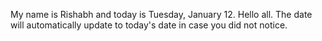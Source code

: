 My name is Rishabh and today is Tuesday, January 12. Hello all. The date will automatically update to today's date in case you did not notice.

